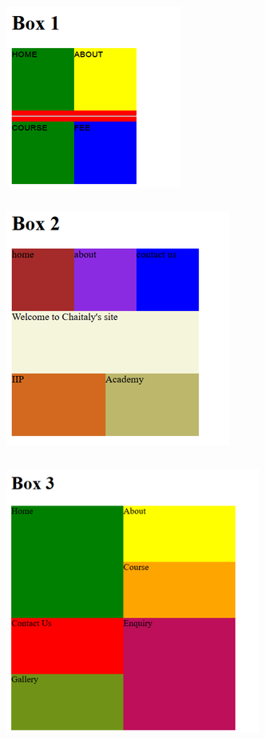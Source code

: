 <img src="./assets/box-1.png">

&nbsp;

<img src="./assets/box-2.png">

&nbsp;

<img src="./assets/box-3.png">
